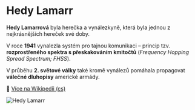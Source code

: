 # Hedy Lamarr

**Hedy Lamarrová** byla herečka a vynálezkyně, která byla jednou z nejkrásnějších hereček své doby.

V roce **1941** vynalezla systém pro tajnou komunikaci – princip tzv. **rozprostřeného spektra s přeskakováním kmitočtů** (*Frequency Hopping Spread Spectrum; FHSS*).

V průběhu **2. světové války** také kromě vynálezů pomáhala propagovat **válečné dluhopisy** americké armády.

🔗 [Více na Wikipedii (cs)](https://cs.wikipedia.org/wiki/Hedy_Lamarrov%C3%A1)

![Hedy Lamarr]("C:\Users\eldar.abkerimov.s\Downloads\lamarr.jpg")
